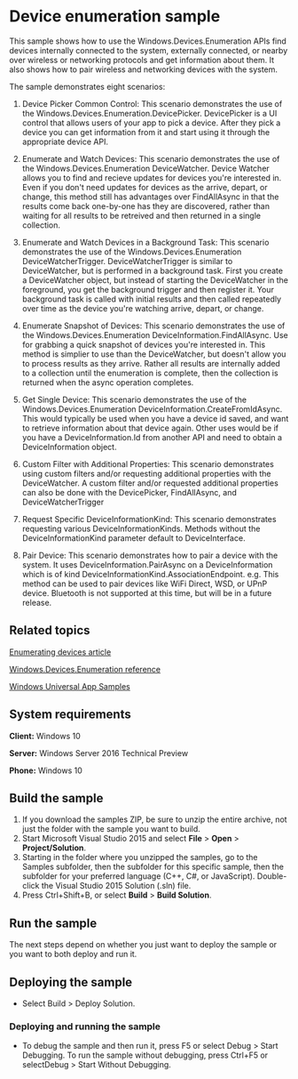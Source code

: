 <!---
  category: DevicesSensorsAndPower
  samplefwlink: http://go.microsoft.com/fwlink/p/?LinkId=620536&clcid=0x409
--->

# Device enumeration sample

This sample shows how to use the Windows.Devices.Enumeration APIs find devices internally connected to the system, externally connected, or nearby over wireless or networking protocols and get information about them.  It also shows how to pair wireless and networking devices with the system. 

The sample demonstrates eight scenarios:

1.  Device Picker Common Control: This scenario demonstrates the use of the Windows.Devices.Enumeration.DevicePicker. DevicePicker is a UI control that allows users of your app to pick a device. After they pick a device you can get information from it and start using it through the appropriate device API. 

2.  Enumerate and Watch Devices: This scenario demonstrates the use of the Windows.Devices.Enumeration DeviceWatcher. Device Watcher allows you to find and recieve updates for devices you're interested in. Even if you don't need updates for devices as the arrive, depart, or change, this method still has advantages over FindAllAsync in that the results come back one-by-one has they are discovered, rather than waiting for all results to be retreived and then returned in a single collection. 

3.  Enumerate and Watch Devices in a Background Task: This scenario demonstrates the use of the Windows.Devices.Enumeration DeviceWatcherTrigger. DeviceWatcherTrigger is similar to DeviceWatcher, but is performed in a background task.  First you create a DeviceWatcher object, but instead of starting the DeviceWatcher in the foreground, you get the background trigger and then register it. Your background task is called with initial results and then called repeatedly over time as the device you're watching arrive, depart, or change. 

4.  Enumerate Snapshot of Devices: This scenario demonstrates the use of the Windows.Devices.Enumeration DeviceInformation.FindAllAsync. Use for grabbing a quick snapshot of devices you're interested in. This method is simplier to use than the DeviceWatcher, but doesn't allow you to process results as they arrive.  Rather all results are internally added to a collection until the enumeration is complete, then the collection is returned when the async operation completes. 

5.  Get Single Device: This scenario demonstrates the use of the Windows.Devices.Enumeration DeviceInformation.CreateFromIdAsync. This would typically be used when you have a device id saved, and want to retrieve information about that device again. Other uses would be if you have a DeviceInformation.Id from another API and need to obtain a DeviceInformation object. 

6.  Custom Filter with Additional Properties: This scenario demonstrates using custom filters and/or requesting additional properties with the DeviceWatcher. A custom filter and/or requested additional properties can also be done with the DevicePicker, FindAllAsync, and DeviceWatcherTrigger

7.  Request Specific DeviceInformationKind: This scenario demonstrates requesting various DeviceInformationKinds. Methods without the DeviceInformationKind parameter default to DeviceInterface. 

8.  Pair Device: This scenario demonstrates how to pair a device with the system. It uses DeviceInformation.PairAsync on a DeviceInformation which is of kind DeviceInformationKind.AssociationEndpoint. e.g. This method can be used to pair devices like WiFi Direct, WSD, or UPnP device. Bluetooth is not supported at this time, but will be in a future release.


## Related topics

[Enumerating devices article](http://msdn.microsoft.com/en-us/library/windows/apps/Hh464977)

[Windows.Devices.Enumeration reference](http://msdn.microsoft.com/en-us/library/windows/apps/windows.devices.enumeration.aspx)

[Windows Universal App Samples](https://github.com/Microsoft/Windows-universal-samples)

## System requirements

**Client:** Windows 10

**Server:** Windows Server 2016 Technical Preview

**Phone:** Windows 10

## Build the sample

1. If you download the samples ZIP, be sure to unzip the entire archive, not just the folder with the sample you want to build. 
2. Start Microsoft Visual Studio 2015 and select **File** \> **Open** \> **Project/Solution**.
3. Starting in the folder where you unzipped the samples, go to the Samples subfolder, then the subfolder for this specific sample, then the subfolder for your preferred language (C++, C#, or JavaScript). Double-click the Visual Studio 2015 Solution (.sln) file.
4. Press Ctrl+Shift+B, or select **Build** \> **Build Solution**.

## Run the sample

The next steps depend on whether you just want to deploy the sample or you want to both deploy and run it.

## Deploying the sample

- Select Build > Deploy Solution. 

### Deploying and running the sample

- To debug the sample and then run it, press F5 or select Debug >  Start Debugging. To run the sample without debugging, press Ctrl+F5 or selectDebug > Start Without Debugging. 

